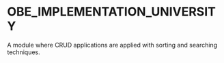 # OBE_IMPLEMENTATION_UNIVERSITY
A module where CRUD applications are applied with sorting and searching techniques.
